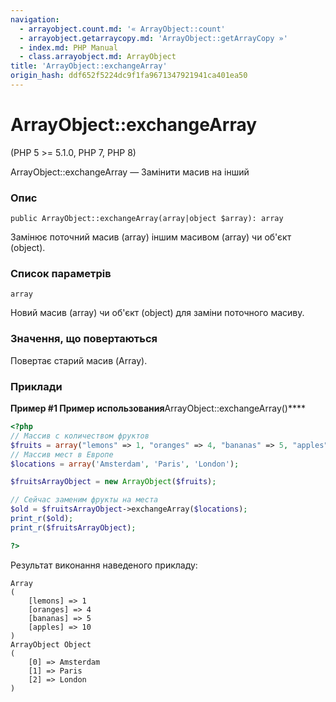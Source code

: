 ```yaml
---
navigation:
  - arrayobject.count.md: '« ArrayObject::count'
  - arrayobject.getarraycopy.md: 'ArrayObject::getArrayCopy »'
  - index.md: PHP Manual
  - class.arrayobject.md: ArrayObject
title: 'ArrayObject::exchangeArray'
origin_hash: ddf652f5224dc9f1fa9671347921941ca401ea50
---
```

# ArrayObject::exchangeArray

(PHP 5 >= 5.1.0, PHP 7, PHP 8)

ArrayObject::exchangeArray — Замінити масив на інший

### Опис

```methodsynopsis
public ArrayObject::exchangeArray(array|object $array): array
```

Замінює поточний масив (array) іншим масивом (array) чи об'єкт (object).

### Список параметрів

`array`

Новий масив (array) чи об'єкт (object) для заміни поточного масиву.

### Значення, що повертаються

Повертає старий масив (Array).

### Приклади

**Пример #1 Пример использования**ArrayObject::exchangeArray()\*\*\*\*

```php
<?php
// Массив с количеством фруктов
$fruits = array("lemons" => 1, "oranges" => 4, "bananas" => 5, "apples" => 10);
// Массив мест в Европе
$locations = array('Amsterdam', 'Paris', 'London');

$fruitsArrayObject = new ArrayObject($fruits);

// Сейчас заменим фрукты на места
$old = $fruitsArrayObject->exchangeArray($locations);
print_r($old);
print_r($fruitsArrayObject);

?>
```

Результат виконання наведеного прикладу:

```
Array
(
    [lemons] => 1
    [oranges] => 4
    [bananas] => 5
    [apples] => 10
)
ArrayObject Object
(
    [0] => Amsterdam
    [1] => Paris
    [2] => London
)
```
